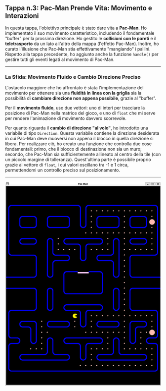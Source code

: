 ## Tappa n.3: Pac-Man Prende Vita: Movimento e Interazioni

In questa tappa, l'obiettivo principale è stato dare vita a **Pac-Man**. Ho implementato il suo movimento caratteristico, includendo il fondamentale "buffer" per la prossima direzione. Ho gestito le **collisioni con le pareti** e il **teletrasporto** da un lato all'altro della mappa (l'effetto Pac-Man). Inoltre, ho curato l'illusione che Pac-Man stia effettivamente "mangiando" i pallini. Rispetto alla tappa precedente, ho aggiunto anche la funzione `handle()` per gestire tutti gli eventi legati al movimento di Pac-Man.

---

### La Sfida: Movimento Fluido e Cambio Direzione Preciso

L'ostacolo maggiore che ho affrontato è stata l'implementazione del movimento per ottenere sia una **fluidità in linea con la griglia** sia la possibilità di **cambiare direzione non appena possibile**, grazie al "buffer".

Per il **movimento fluido**, uso due vettori: uno di interi per tracciare la posizione di Pac-Man nella matrice del gioco, e uno di `float` che mi serve per rendere l'animazione di movimento davvero scorrevole.

Per quanto riguarda il **cambio di direzione "al volo"**, ho introdotto una variabile di tipo `Direction`. Questa variabile contiene la direzione desiderata in cui Pac-Man deve muoversi non appena il blocco in quella direzione si libera. Per realizzare ciò, ho creato una funzione che controlla due cose fondamentali: primo, che il blocco di destinazione non sia un muro; secondo, che Pac-Man sia sufficientemente allineato al centro della tile (con un piccolo margine di tolleranza). Quest'ultima parte è possibile proprio grazie al vettore di `float`, i cui valori oscillano tra -1 e 1 circa, permettendomi un controllo preciso sul posizionamento.

---

![Demo del movimento di Pac-Man](images/demo.png)